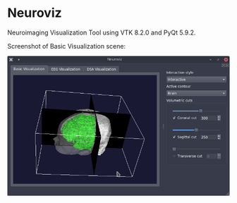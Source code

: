 # Neuroviz

Neuroimaging Visualization Tool using VTK 8.2.0 and PyQt 5.9.2.

Screenshot of Basic Visualization scene:

<img src = "Documentation/Screen_BasicVisualization.png" width = "600" alt = "Basic Visualization">
